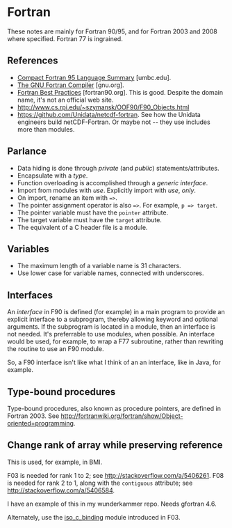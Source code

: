 # Fortran

These notes are mainly for Fortran 90/95,
and for Fortran 2003 and 2008 where specified.
Fortran 77 is ingrained.


## References

* [Compact Fortran 95 Language Summary](https://www.csee.umbc.edu/~squire/fortranclass/summary.shtml) [umbc.edu].
* [The GNU Fortran Compiler](https://gcc.gnu.org/onlinedocs/gfortran/) [gnu.org].
* [Fortran Best Practices](http://www.fortran90.org/src/best-practices.html) [fortran90.org]. This is good. Despite the domain name, it's not an official web site.
* http://www.cs.rpi.edu/~szymansk/OOF90/F90_Objects.html
* https://github.com/Unidata/netcdf-fortran. See how the Unidata engineers build netCDF-Fortran. Or maybe not -- they use includes more than modules.


## Parlance

* Data hiding is done through *private* (and *public*) statements/attributes.
* Encapsulate with a *type*.
* Function overloading is accomplished through a *generic interface*.
* Import from modules with *use*. Explicitly import with *use*, *only*.
 * On import, rename an item with `=>`.
* The pointer assignment operator is also `=>`. For example, `p => target`.
 * The pointer variable must have the `pointer` attribute.
 * The target variable must have the `target` attribute.
* The equivalent of a C header file is a module.


## Variables

* The maximum length of a variable name is 31 characters.
* Use lower case for variable names, connected with underscores.


## Interfaces

An *interface* in F90 is defined (for example) in a main program
to provide an explicit interface to a subprogram,
thereby allowing keyword and optional arguments.
If the subprogram is located in a module,
then an interface is not needed.
It's preferrable to use modules, when possible.
An interface would be used, for example,
to wrap a F77 subroutine,
rather than rewriting the routine to use an F90 module.

So, a F90 interface isn't like what I think of
an an interface, like in Java, for example.


## Type-bound procedures

Type-bound procedures,
also known as procedure pointers,
are defined in Fortran 2003.
See http://fortranwiki.org/fortran/show/Object-oriented+programming.


## Change rank of array while preserving reference

This is used, for example, in BMI.

F03 is needed for rank 1 to 2;
see http://stackoverflow.com/a/5406261.
F08 is needed for rank 2 to 1,
along with the `contiguous` attribute;
see http://stackoverflow.com/a/5406584.

I have an example of this in my wunderkammer repo.
Needs gfortran 4.6.

Alternately, use the
[iso_c_binding](https://gcc.gnu.org/onlinedocs/gfortran/ISO_005fC_005fBINDING.html)
module introduced in F03.
